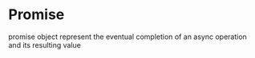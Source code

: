 # Promise

promise object represent the eventual completion of an async operation and its resulting value
